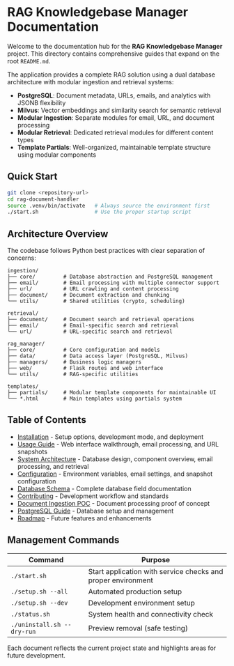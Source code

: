 # RAG Knowledgebase Manager Documentation

Welcome to the documentation hub for the **RAG Knowledgebase Manager** project. This directory contains comprehensive guides that expand on the root `README.md`.

The application provides a complete RAG solution using a dual database architecture with modular ingestion and retrieval systems:
- **PostgreSQL**: Document metadata, URLs, emails, and analytics with JSONB flexibility
- **Milvus**: Vector embeddings and similarity search for semantic retrieval
- **Modular Ingestion**: Separate modules for email, URL, and document processing
- **Modular Retrieval**: Dedicated retrieval modules for different content types
- **Template Partials**: Well-organized, maintainable template structure using modular components

## Quick Start

```bash
git clone <repository-url>
cd rag-document-handler
source .venv/bin/activate   # Always source the environment first
./start.sh                  # Use the proper startup script
```

## Architecture Overview

The codebase follows Python best practices with clear separation of concerns:

```
ingestion/
├── core/         # Database abstraction and PostgreSQL management
├── email/        # Email processing with multiple connector support
├── url/          # URL crawling and content processing
├── document/     # Document extraction and chunking
└── utils/        # Shared utilities (crypto, scheduling)

retrieval/
├── document/     # Document search and retrieval operations
├── email/        # Email-specific search and retrieval
└── url/          # URL-specific search and retrieval

rag_manager/
├── core/         # Core configuration and models
├── data/         # Data access layer (PostgreSQL, Milvus)
├── managers/     # Business logic managers
├── web/          # Flask routes and web interface
└── utils/        # RAG-specific utilities

templates/
├── partials/     # Modular template components for maintainable UI
└── *.html        # Main templates using partials system
```

## Table of Contents

- [Installation](installation.md) - Setup options, development mode, and deployment
- [Usage Guide](usage.md) - Web interface walkthrough, email processing, and URL snapshots
- [System Architecture](architecture.md) - Database design, component overview, email processing, and retrieval
- [Configuration](configuration.md) - Environment variables, email settings, and snapshot configuration
- [Database Schema](database-schema.md) - Complete database field documentation
- [Contributing](contributing.md) - Development workflow and standards
- [Document Ingestion POC](document-ingest-poc.md) - Document processing proof of concept
- [PostgreSQL Guide](postgresql_guide.md) - Database setup and management
- [Roadmap](roadmap.md) - Future features and enhancements

## Management Commands

| Command | Purpose |
|---------|---------|
| `./start.sh` | Start application with service checks and proper environment |
| `./setup.sh --all` | Automated production setup |
| `./setup.sh --dev` | Development environment setup |
| `./status.sh` | System health and connectivity check |
| `./uninstall.sh --dry-run` | Preview removal (safe testing) |



Each document reflects the current project state and highlights areas for future development.
